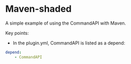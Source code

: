 # Maven-shaded

A simple example of using the CommandAPI with Maven.

Key points:

- In the plugin.yml, CommandAPI is listed as a depend:
```yaml
depend:
    - CommandAPI
```

